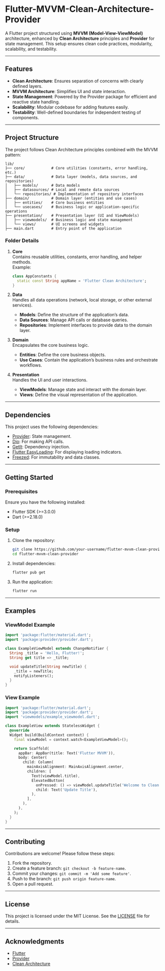 # Flutter-MVVM-Clean-Architecture-Provider

A Flutter project structured using **MVVM (Model-View-ViewModel)** architecture, enhanced by **Clean Architecture** principles and **Provider** for state management. This setup ensures clean code practices, modularity, scalability, and testability.

---

## Features

- **Clean Architecture**: Ensures separation of concerns with clearly defined layers.
- **MVVM Architecture**: Simplifies UI and state interaction.
- **State Management**: Powered by the Provider package for efficient and reactive state handling.
- **Scalability**: Modular codebase for adding features easily.
- **Testability**: Well-defined boundaries for independent testing of components.

---

## Project Structure

The project follows Clean Architecture principles combined with the MVVM pattern:

```
lib/
├── core/            # Core utilities (constants, error handling, etc.)
├── data/            # Data layer (models, data sources, and repositories)
│   ├── models/      # Data models
│   ├── datasources/ # Local and remote data sources
│   └── repositories/ # Implementation of repository interfaces
├── domain/          # Domain layer (entities and use cases)
│   ├── entities/    # Core business entities
│   └── usecases/    # Business logic or application-specific operations
├── presentation/    # Presentation layer (UI and ViewModels)
│   ├── viewmodels/  # Business logic and state management
│   └── views/       # UI screens and widgets
├── main.dart        # Entry point of the application
```

### Folder Details

1. **Core**  
   Contains reusable utilities, constants, error handling, and helper methods.  
   Example:  
   ```dart
   class AppConstants {
     static const String appName = 'Flutter Clean Architecture';
   }
   ```

2. **Data**  
   Handles all data operations (network, local storage, or other external services).  
   - **Models**: Define the structure of the application’s data.  
   - **Data Sources**: Manage API calls or database queries.  
   - **Repositories**: Implement interfaces to provide data to the domain layer.

3. **Domain**  
   Encapsulates the core business logic.  
   - **Entities**: Define the core business objects.  
   - **Use Cases**: Contain the application’s business rules and orchestrate workflows.

4. **Presentation**  
   Handles the UI and user interactions.  
   - **ViewModels**: Manage state and interact with the domain layer.  
   - **Views**: Define the visual representation of the application.

---

## Dependencies

This project uses the following dependencies:

- [Provider](https://pub.dev/packages/provider): State management.
- [Dio](https://pub.dev/packages/dio): For making API calls.
- [GetIt](https://pub.dev/packages/get_it): Dependency injection.
- [Flutter EasyLoading](https://pub.dev/packages/flutter_easyloading): For displaying loading indicators.
- [Freezed](https://pub.dev/packages/freezed): For immutability and data classes.

---

## Getting Started

### Prerequisites

Ensure you have the following installed:

- Flutter SDK (>=3.0.0)
- Dart (>=2.18.0)

### Setup

1. Clone the repository:

   ```bash
   git clone https://github.com/your-username/flutter-mvvm-clean-provider.git
   cd flutter-mvvm-clean-provider
   ```

2. Install dependencies:

   ```bash
   flutter pub get
   ```

3. Run the application:

   ```bash
   flutter run
   ```

---

## Examples

### ViewModel Example

```dart
import 'package:flutter/material.dart';
import 'package:provider/provider.dart';

class ExampleViewModel extends ChangeNotifier {
  String _title = 'Hello, Flutter!';
  String get title => _title;

  void updateTitle(String newTitle) {
    _title = newTitle;
    notifyListeners();
  }
}
```

### View Example

```dart
import 'package:flutter/material.dart';
import 'package:provider/provider.dart';
import 'viewmodels/example_viewmodel.dart';

class ExampleView extends StatelessWidget {
  @override
  Widget build(BuildContext context) {
    final viewModel = context.watch<ExampleViewModel>();

    return Scaffold(
      appBar: AppBar(title: Text('Flutter MVVM')),
      body: Center(
        child: Column(
          mainAxisAlignment: MainAxisAlignment.center,
          children: [
            Text(viewModel.title),
            ElevatedButton(
              onPressed: () => viewModel.updateTitle('Welcome to Clean Architecture!'),
              child: Text('Update Title'),
            ),
          ],
        ),
      ),
    );
  }
}
```

---

## Contributing

Contributions are welcome! Please follow these steps:

1. Fork the repository.
2. Create a feature branch: `git checkout -b feature-name`.
3. Commit your changes: `git commit -m 'Add some feature'`.
4. Push to the branch: `git push origin feature-name`.
5. Open a pull request.

---

## License

This project is licensed under the MIT License. See the [LICENSE](LICENSE) file for details.

---

## Acknowledgments

- [Flutter](https://flutter.dev/)
- [Provider](https://pub.dev/packages/provider)
- [Clean Architecture](https://github.com/ResoCoder/flutter-tdd-clean-architecture-course)
